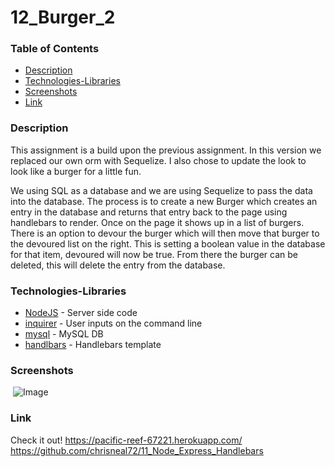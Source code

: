 # 12_Burger_2

### Table of Contents
- [Description](#Description)
- [Technologies-Libraries](#Technologies-Libraries)
- [Screenshots](#Screenshots)
- [Link](#Link)
​
### Description
This assignment is a build upon the previous assignment. In this version we replaced our own orm with Sequelize. I also chose to update the look to look like a burger for a little fun.

We using SQL as a database and we are using Sequelize to pass the data into the database. The process is to create a new Burger which creates an entry in the database and returns that entry back to the page using handlebars to render. Once on the page it shows up in a list of burgers. There is an option to devour the burger which will then move that burger to the devoured list on the right. This is setting a boolean value in the database for that item, devoured will now be true. From there the burger can be deleted, this will delete the entry from the database.

### Technologies-Libraries
- [NodeJS](https://nodejs.dev/) - Server side code
- [inquirer](https://www.npmjs.com/search?q=inquirer) - User inputs on the command line
- [mysql](https://www.mysql.com/) - MySQL DB
- [handlbars](http://handlebarsjs.com/) - Handlebars template
​
### Screenshots
​
![Image](assets/images/bb.jpg)
​
### Link
Check it out! 
https://pacific-reef-67221.herokuapp.com/
https://github.com/chrisneal72/11_Node_Express_Handlebars
